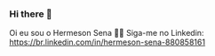 ### Hi there 👋
Oi eu sou o Hermeson Sena ✋🏾
Siga-me no Linkedin: https://br.linkedin.com/in/hermeson-sena-880858161
